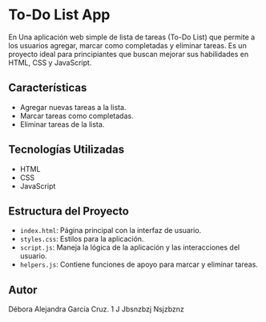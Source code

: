 # To-Do List App 
En
Una aplicación web simple de lista de tareas (To-Do List) que permite a los usuarios agregar, marcar como completadas y eliminar tareas. Es un proyecto ideal para principiantes que buscan mejorar sus habilidades en HTML, CSS y JavaScript.

## Características

- Agregar nuevas tareas a la lista.
- Marcar tareas como completadas.
- Eliminar tareas de la lista.

## Tecnologías Utilizadas

- HTML
- CSS
- JavaScript

## Estructura del Proyecto

- `index.html`: Página principal con la interfaz de usuario.
- `styles.css`: Estilos para la aplicación.
- `script.js`: Maneja la lógica de la aplicación y las interacciones del usuario.
- `helpers.js`: Contiene funciones de apoyo para marcar y eliminar tareas.

## Autor
Débora Alejandra García Cruz. 
1
J
Jbsnzbzj
Nsjzbznz
